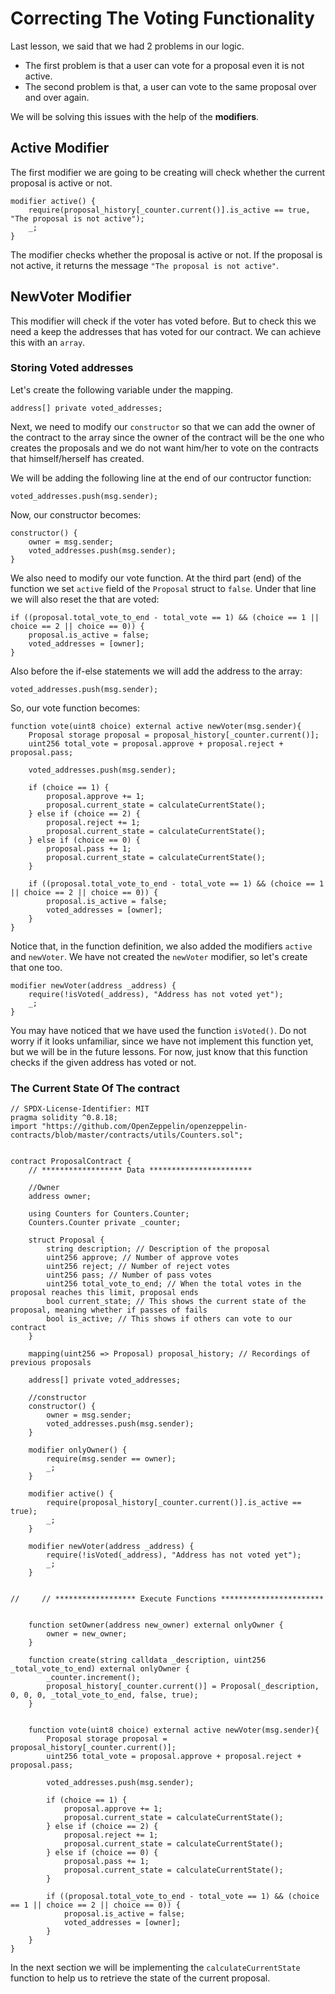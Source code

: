# Correcting The Voting Functionality

Last lesson, we said that we had 2 problems in our logic.
- The first problem is that a user can vote for a proposal even it is not active.
- The second problem is that, a user can vote to the same proposal over and over again.

We will be solving this issues with the help of the **modifiers**.

## Active Modifier

The first modifier we are going to be creating will check whether the current proposal is active or not.

```solidity
modifier active() {
    require(proposal_history[_counter.current()].is_active == true, "The proposal is not active");
    _;
}
```
The modifier checks whether the proposal is active or not. If the proposal is not active, it returns the message `"The proposal is not active"`.

## NewVoter Modifier

This modifier will check if the voter has voted before. But to check this we need a keep the addresses that has voted for our contract. We can achieve this with an `array`.

### Storing Voted addresses

Let's create the following variable under the mapping.

```solidity
address[] private voted_addresses;
```
Next, we need to modify our `constructor` so that we can add the owner of the contract to the array since the owner of the contract will be the one who creates the proposals and we do not want him/her to vote on the contracts that himself/herself has created.

We will be adding the following line at the end of our contructor function:

```solidity
voted_addresses.push(msg.sender);
```

Now, our constructor becomes:
```solidity
constructor() {
    owner = msg.sender;
    voted_addresses.push(msg.sender);
}
```

We also need to modify our vote function. At the third part (end) of the function we set `active` field of the `Proposal` struct to `false`. Under that line we will also reset the that are voted:

```solidity
if ((proposal.total_vote_to_end - total_vote == 1) && (choice == 1 || choice == 2 || choice == 0)) {
    proposal.is_active = false;
    voted_addresses = [owner];
}
```

Also before the if-else statements we will add the address to the array:

```solidity
voted_addresses.push(msg.sender);
```

So, our vote function becomes: 

```solidity
function vote(uint8 choice) external active newVoter(msg.sender){
    Proposal storage proposal = proposal_history[_counter.current()];
    uint256 total_vote = proposal.approve + proposal.reject + proposal.pass;

    voted_addresses.push(msg.sender);

    if (choice == 1) {
        proposal.approve += 1;
        proposal.current_state = calculateCurrentState();
    } else if (choice == 2) {
        proposal.reject += 1;
        proposal.current_state = calculateCurrentState();
    } else if (choice == 0) {
        proposal.pass += 1;
        proposal.current_state = calculateCurrentState();
    }

    if ((proposal.total_vote_to_end - total_vote == 1) && (choice == 1 || choice == 2 || choice == 0)) {
        proposal.is_active = false;
        voted_addresses = [owner];
    }
}
```

Notice that, in the function definition, we also added the modifiers `active` and `newVoter`. We have not created the `newVoter` modifier, so let's create that one too.

```solidity
modifier newVoter(address _address) {
    require(!isVoted(_address), "Address has not voted yet");
    _;
}
```

You may have noticed that we have used the function `isVoted()`. Do not worry if it looks unfamiliar, since we have not implement this function yet, but we will be in the future lessons. For now, just know that this function checks if the given address has voted or not. 

### The Current State Of The contract
```solidity
// SPDX-License-Identifier: MIT
pragma solidity ^0.8.18;
import "https://github.com/OpenZeppelin/openzeppelin-contracts/blob/master/contracts/utils/Counters.sol";


contract ProposalContract {
    // ****************** Data ***********************

    //Owner
    address owner;

    using Counters for Counters.Counter;
    Counters.Counter private _counter;

    struct Proposal {
        string description; // Description of the proposal
        uint256 approve; // Number of approve votes
        uint256 reject; // Number of reject votes
        uint256 pass; // Number of pass votes
        uint256 total_vote_to_end; // When the total votes in the proposal reaches this limit, proposal ends
        bool current_state; // This shows the current state of the proposal, meaning whether if passes of fails
        bool is_active; // This shows if others can vote to our contract
    }

    mapping(uint256 => Proposal) proposal_history; // Recordings of previous proposals

    address[] private voted_addresses; 

    //constructor
    constructor() {
        owner = msg.sender;
        voted_addresses.push(msg.sender);
    }

    modifier onlyOwner() {
        require(msg.sender == owner);
        _;
    }

    modifier active() {
        require(proposal_history[_counter.current()].is_active == true);
        _;
    }

    modifier newVoter(address _address) {
        require(!isVoted(_address), "Address has not voted yet");
        _;
    }


//     // ****************** Execute Functions ***********************


    function setOwner(address new_owner) external onlyOwner {
        owner = new_owner;
    }

    function create(string calldata _description, uint256 _total_vote_to_end) external onlyOwner {
        _counter.increment();
        proposal_history[_counter.current()] = Proposal(_description, 0, 0, 0, _total_vote_to_end, false, true);
    }
    

    function vote(uint8 choice) external active newVoter(msg.sender){
        Proposal storage proposal = proposal_history[_counter.current()];
        uint256 total_vote = proposal.approve + proposal.reject + proposal.pass;

        voted_addresses.push(msg.sender);

        if (choice == 1) {
            proposal.approve += 1;
            proposal.current_state = calculateCurrentState();
        } else if (choice == 2) {
            proposal.reject += 1;
            proposal.current_state = calculateCurrentState();
        } else if (choice == 0) {
            proposal.pass += 1;
            proposal.current_state = calculateCurrentState();
        }

        if ((proposal.total_vote_to_end - total_vote == 1) && (choice == 1 || choice == 2 || choice == 0)) {
            proposal.is_active = false;
            voted_addresses = [owner];
        }
    }
}
```

In the next section we will be implementing the `calculateCurrentState` function to help us to retrieve the state of the current proposal.
